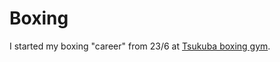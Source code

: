 # Boxing

I started my boxing "career" from 23/6 at [Tsukuba boxing gym](https://www.tsukuba-boxing-gym.com/).
